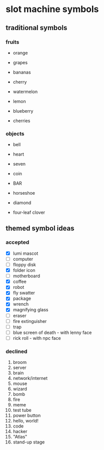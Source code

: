 # slot machine symbols

## traditional symbols

### fruits

- orange
- grapes
- bananas
- cherry

- watermelon
- lemon
- blueberry
- cherries

### objects

- bell
- heart
- seven
- coin

- BAR
- horseshoe
- diamond
- four-leaf clover

## themed symbol ideas

### accepted

- [x] lumi mascot
- [ ] computer
- [ ] floppy disk
- [x] folder icon
- [ ] motherboard
- [x] coffee
- [x] robot
- [x] fly swatter
- [x] package
- [x] wrench
- [x] magnifying glass
- [ ] eraser
- [ ] fire extinguisher
- [ ] trap
- [ ] blue screen of death - with lenny face
- [ ] rick roll - with npc face

### declined

1. broom
2. server
3. brain
4. network/internet
5. mouse
6. wizard
7. bomb
8. fire
9. meme
10. test tube
11. power button
12. hello, world!
13. code
14. hacker
15. "Atlas"
16. stand-up stage
